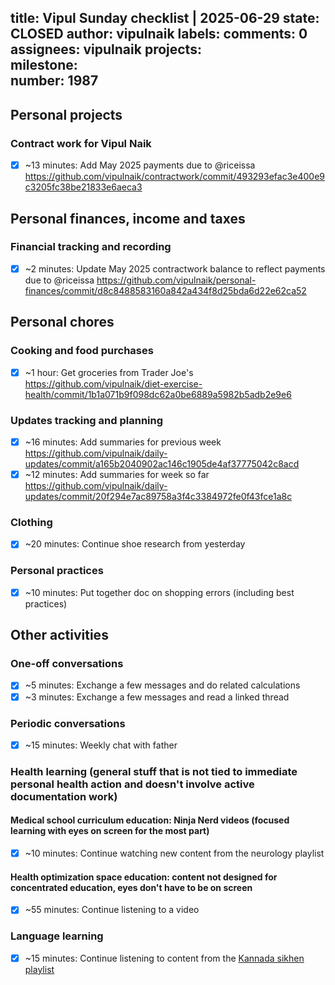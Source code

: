 title:	Vipul Sunday checklist | 2025-06-29
state:	CLOSED
author:	vipulnaik
labels:	
comments:	0
assignees:	vipulnaik
projects:	
milestone:	
number:	1987
--
## Personal projects

### Contract work for Vipul Naik

- [x] ~13 minutes: Add May 2025 payments due to @riceissa https://github.com/vipulnaik/contractwork/commit/493293efac3e400e9c3205fc38be21833e6aeca3

## Personal finances, income and taxes

### Financial tracking and recording

- [x] ~2 minutes: Update May 2025 contractwork balance to reflect payments due to @riceissa https://github.com/vipulnaik/personal-finances/commit/d8c8488583160a842a434f8d25bda6d22e62ca52

## Personal chores

### Cooking and food purchases

- [x] ~1 hour: Get groceries from Trader Joe's https://github.com/vipulnaik/diet-exercise-health/commit/1b1a071b9f098dc62a0be6889a5982b5adb2e9e6

### Updates tracking and planning

- [x] ~16 minutes: Add summaries for previous week https://github.com/vipulnaik/daily-updates/commit/a165b2040902ac146c1905de4af37775042c8acd
- [x] ~12 minutes: Add summaries for week so far https://github.com/vipulnaik/daily-updates/commit/20f294e7ac89758a3f4c3384972fe0f43fce1a8c

### Clothing

- [x] ~20 minutes: Continue shoe research from yesterday

### Personal practices

- [x] ~10 minutes: Put together doc on shopping errors (including best practices)

## Other activities

### One-off conversations

- [x] ~5 minutes: Exchange a few messages and do related calculations
- [x] ~3 minutes: Exchange a few messages and read a linked thread

### Periodic conversations

- [x] ~15 minutes: Weekly chat with father

### Health learning (general stuff that is not tied to immediate personal health action and doesn't involve active documentation work)

#### Medical school curriculum education: Ninja Nerd videos (focused learning with eyes on screen for the most part)

- [x] ~10 minutes: Continue watching new content from the neurology playlist

#### Health optimization space education: content not designed for concentrated education, eyes don't have to be on screen

- [x] ~55 minutes: Continue listening to a video

### Language learning

- [x] ~15 minutes: Continue listening to content from the [Kannada sikhen playlist](https://www.youtube.com/playlist?list=PLjR_rtaV4PoSw6otyVdpv9qeJh3oNgjo8)
